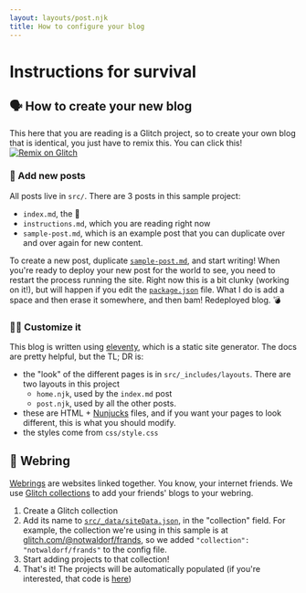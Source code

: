 ```yaml
---
layout: layouts/post.njk
title: How to configure your blog
---
```

# Instructions for survival

## 🗣 How to create your new blog

This here that you are reading is a Glitch project, so to create your own blog that is identical,
you just have to remix this. You can click this! 
<a class="glitch-remix" href="https://glitch.com/edit/#!/remix/ballistic-piranha">
  <img alt="Remix on Glitch" src="https://cdn.gomix.com/f3620a78-0ad3-4f81-a271-c8a4faa20f86%2Fremix-button.svg">
</a>

### 📝 Add new posts
All posts live in `src/`. There are 3 posts in this sample project:
  - `index.md`, the 🏡
  - `instructions.md`, which you are reading right now
  - `sample-post.md`, which is an example post that you can duplicate over and over again for new content.

To create a new post, duplicate [`sample-post.md`](https://glitch.com/edit/#!/ballistic-piranha?path=src/sample-post.md:7:107), 
and start writing! When you're ready to deploy your new post for the world to see, you need to restart the process
running the site. Right now this is a bit clunky (working on it!), but will happen if you edit the [`package.json`](https://glitch.com/edit/#!/ballistic-piranha?path=package.json:22:4)
file. What I do is add a space and then erase it somewhere, and then bam! Redeployed blog. 💣

### 👩‍🎨 Customize it
This blog is written using [eleventy](https://www.11ty.io/), which is a static site generator. The docs are pretty helpful,
but the TL; DR is:
- the "look" of the different pages is in `src/_includes/layouts`. There are two layouts in this project
  - `home.njk`, used by the `index.md` post
  - `post.njk`, used by all the other posts.
- these are HTML + [Nunjucks](https://mozilla.github.io/nunjucks/) files, and if you want your pages to look different, 
this is what you should modify.
- the styles come from `css/style.css`

## 💍 Webring
[Webrings](https://en.wikipedia.org/wiki/Webring) are websites linked together. You know, your internet friends. 
We use [Glitch collections](https://support.glitch.com/t/get-organized-with-collections/8038) to add your friends' blogs to your webring.
1. Create a Glitch collection
2. Add its name to [`src/_data/siteData.json`](https://glitch.com/edit/#!/ballistic-piranha?path=src/_data/siteData.json:3:19), 
in the "collection" field. For example, the 
  collection we're using in this sample is at [glitch.com/@notwaldorf/frands](https://glitch.com/@notwaldorf/frands"),
  so we added `"collection": "notwaldorf/frands"` to the config file.
3. Start adding projects to that collection!
3. That's it! The projects will be automatically populated (if you're interested, that code is 
[here](https://glitch.com/edit/#!/ballistic-piranha?path=src/_data/friends.js:11:6))